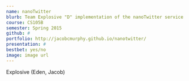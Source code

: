 ```yaml
---
name: nanoTwitter
blurb: Team Explosive "D" implementation of the nanoTwitter service
course: CS105B
semester: Spring 2015
github: #
portfolio: http://jacobcmurphy.github.io/nanotwitter/
presentation: #
bestbet: yes/no
image: image url
---
```

Explosive (Eden, Jacob)
